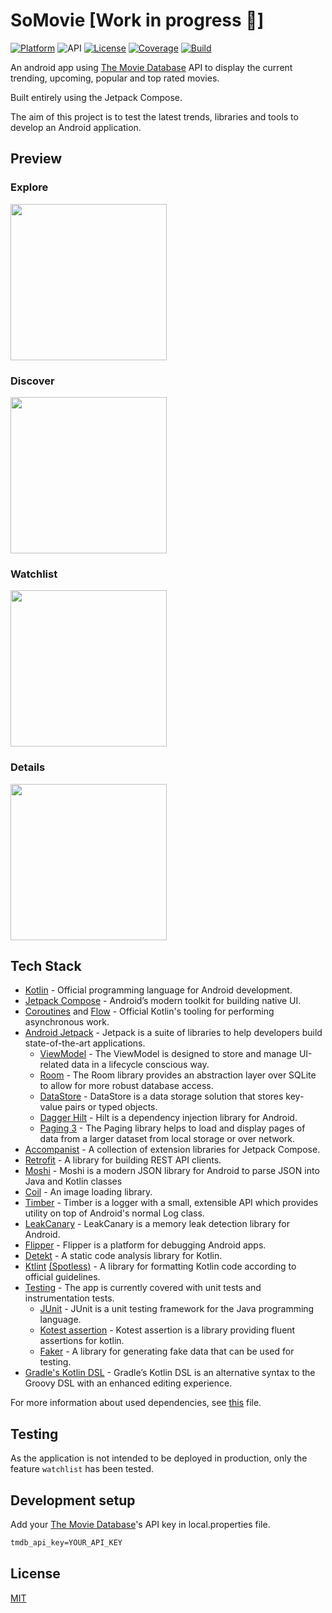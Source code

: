 SoMovie [Work in progress 🚧]
==================

[![Platform](https://img.shields.io/badge/Platform-Android-green.svg)](http://developer.android.com/index.html)
![API](https://img.shields.io/badge/API-26%2B-orange.svg?style=flat)
[![License](https://img.shields.io/badge/License-MIT-blue.svg)](https://github.com/LouisFn/SoMovie/blob/master/LICENSE)
[![Coverage](https://louisfn.github.io/SoMovie/badges/jacoco.svg)](https://louisfn.github.io/SoMovie/)
[![Build](https://github.com/LouisFn/SoMovie/actions/workflows/build.yml/badge.svg?branch=master)](https://github.com/LouisFn/SoMovie/actions)

An android app using [The Movie Database](https://www.themoviedb.org/) API to display the current trending, upcoming, popular and top rated movies.

Built entirely using the Jetpack Compose.

The aim of this project is to test the latest trends, libraries and tools to develop an Android application.

## Preview

### Explore
<img src="preview/preview1.gif" width="250"/>

### Discover
<img src="preview/preview2.gif" width="250"/>

### Watchlist
<img src="preview/preview3.gif" width="250"/>

### Details
<img src="preview/preview4.gif" width="250"/>

## Tech Stack

- [Kotlin](https://kotlinlang.org/) - Official programming language for Android development.
- [Jetpack Compose](https://developer.android.com/jetpack/compose) - Android’s modern toolkit for building native UI.
- [Coroutines](https://kotlinlang.org/docs/reference/coroutines-overview.html) and [Flow](https://kotlinlang.org/docs/reference/coroutines/flow.html#asynchronous-flow) - Official Kotlin's tooling for performing asynchronous work.
- [Android Jetpack](https://developer.android.com/jetpack) - Jetpack is a suite of libraries to help developers build state-of-the-art applications.
	- [ViewModel](https://developer.android.com/topic/libraries/architecture/viewmodel) - The ViewModel is designed to store and manage UI-related data in a lifecycle conscious way.
	- [Room](https://developer.android.com/topic/libraries/architecture/room) - The Room library provides an abstraction layer over SQLite to allow for more robust database access.
	- [DataStore](https://developer.android.com/topic/libraries/architecture/datastore) - DataStore is a data storage solution that stores key-value pairs or typed objects.
	- [Dagger Hilt](https://developer.android.com/training/dependency-injection/hilt-android) - Hilt is a dependency injection library for Android.
	- [Paging 3](https://developer.android.com/topic/libraries/architecture/paging/v3-overview) - The Paging library helps to load and display pages of data from a larger dataset from local storage or over network.
- [Accompanist](https://github.com/google/accompanist) - A collection of extension libraries for Jetpack Compose.
- [Retrofit](https://github.com/square/retrofit) - A library for building REST API clients.
- [Moshi](https://github.com/square/moshi) - Moshi is a modern JSON library for Android to parse JSON into Java and Kotlin classes
- [Coil](https://github.com/coil-kt/coil) - An image loading library.
- [Timber](https://github.com/JakeWharton/timber) - Timber is a logger with a small, extensible API which provides utility on top of Android's normal Log class.
- [LeakCanary](https://square.github.io/leakcanary/) - LeakCanary is a memory leak detection library for Android.
- [Flipper](https://fbflipper.com/) - Flipper is a platform for debugging Android apps.
- [Detekt](https://github.com/detekt/detekt) - A static code analysis library for Kotlin.
- [Ktlint](https://github.com/pinterest/ktlint) [(Spotless)](https://github.com/diffplug/spotless) - A library for formatting Kotlin code according to official guidelines.
- [Testing](https://developer.android.com/training/testing) - The app is currently covered with unit tests and instrumentation tests.
	- [JUnit](https://junit.org/junit4) - JUnit is a unit testing framework for the Java programming language.
	- [Kotest assertion](https://kotest.io/docs/assertions/assertions.html) - Kotest assertion is a library providing fluent assertions for kotlin.
	- [Faker](https://github.com/serpro69/kotlin-faker) - A library for generating fake data that can be used for testing.
- [Gradle's Kotlin DSL](https://docs.gradle.org/current/userguide/kotlin_dsl.html) - Gradle’s Kotlin DSL is an alternative syntax to the Groovy DSL with an enhanced editing experience.

For more information about used dependencies, see [this](/gradle/libs.versions.toml) file.

## Testing

As the application is not intended to be deployed in production, only the feature `watchlist` has been tested.

## Development setup

Add your [The Movie Database](https://www.themoviedb.org/)'s API key in local.properties file.
```xml
tmdb_api_key=YOUR_API_KEY
```

## License

[MIT](LICENSE)
